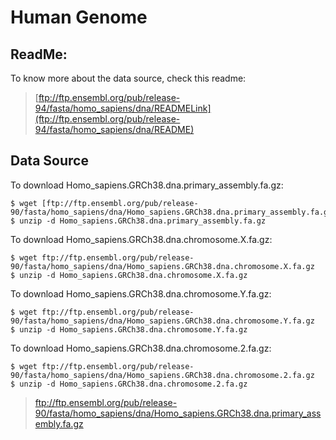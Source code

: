 # Human Genome

## ReadMe:
To know more about the data source, check this readme:
> [ftp://ftp.ensembl.org/pub/release-94/fasta/homo_sapiens/dna/READMELink](ftp://ftp.ensembl.org/pub/release-94/fasta/homo_sapiens/dna/README)

## Data Source
To download Homo_sapiens.GRCh38.dna.primary_assembly.fa.gz: 
~~~
$ wget [ftp://ftp.ensembl.org/pub/release-90/fasta/homo_sapiens/dna/Homo_sapiens.GRCh38.dna.primary_assembly.fa.gz
$ unzip -d Homo_sapiens.GRCh38.dna.primary_assembly.fa.gz
~~~

To download Homo_sapiens.GRCh38.dna.chromosome.X.fa.gz:
 
~~~
$ wget ftp://ftp.ensembl.org/pub/release-90/fasta/homo_sapiens/dna/Homo_sapiens.GRCh38.dna.chromosome.X.fa.gz
$ unzip -d Homo_sapiens.GRCh38.dna.chromosome.X.fa.gz
~~~

To download Homo_sapiens.GRCh38.dna.chromosome.Y.fa.gz: 

~~~
$ wget ftp://ftp.ensembl.org/pub/release-90/fasta/homo_sapiens/dna/Homo_sapiens.GRCh38.dna.chromosome.Y.fa.gz
$ unzip -d Homo_sapiens.GRCh38.dna.chromosome.Y.fa.gz
~~~

To download Homo_sapiens.GRCh38.dna.chromosome.2.fa.gz: 

~~~
$ wget ftp://ftp.ensembl.org/pub/release-90/fasta/homo_sapiens/dna/Homo_sapiens.GRCh38.dna.chromosome.2.fa.gz
$ unzip -d Homo_sapiens.GRCh38.dna.chromosome.2.fa.gz
~~~

> ftp://ftp.ensembl.org/pub/release-90/fasta/homo_sapiens/dna/Homo_sapiens.GRCh38.dna.primary_assembly.fa.gz
<!--stackedit_data:
eyJoaXN0b3J5IjpbLTE5MTg1ODgxMTcsLTI4ODY2MjgyMiwtOD
YyMTMwMzYyLDI2NDQ5ODUzNCwtMTY2NjQ0MzM1Nl19
-->
